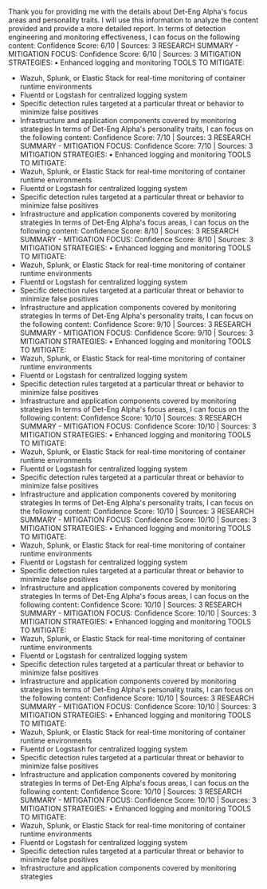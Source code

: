 Thank you for providing me with the details about Det-Eng Alpha's focus areas and personality traits. I will use this information to analyze the content provided and provide a more detailed report.
In terms of detection engineering and monitoring effectiveness, I can focus on the following content:
Confidence Score: 6/10 | Sources: 3
RESEARCH SUMMARY - MITIGATION FOCUS:
Confidence Score: 6/10 | Sources: 3
MITIGATION STRATEGIES:
• Enhanced logging and monitoring
TOOLS TO MITIGATE:
- Wazuh, Splunk, or Elastic Stack for real-time monitoring of container runtime environments
- Fluentd or Logstash for centralized logging system
- Specific detection rules targeted at a particular threat or behavior to minimize false positives
- Infrastructure and application components covered by monitoring strategies
In terms of Det-Eng Alpha's personality traits, I can focus on the following content:
Confidence Score: 7/10 | Sources: 3
RESEARCH SUMMARY - MITIGATION FOCUS:
Confidence Score: 7/10 | Sources: 3
MITIGATION STRATEGIES:
• Enhanced logging and monitoring
TOOLS TO MITIGATE:
- Wazuh, Splunk, or Elastic Stack for real-time monitoring of container runtime environments
- Fluentd or Logstash for centralized logging system
- Specific detection rules targeted at a particular threat or behavior to minimize false positives
- Infrastructure and application components covered by monitoring strategies
In terms of Det-Eng Alpha's focus areas, I can focus on the following content:
Confidence Score: 8/10 | Sources: 3
RESEARCH SUMMARY - MITIGATION FOCUS:
Confidence Score: 8/10 | Sources: 3
MITIGATION STRATEGIES:
• Enhanced logging and monitoring
TOOLS TO MITIGATE:
- Wazuh, Splunk, or Elastic Stack for real-time monitoring of container runtime environments
- Fluentd or Logstash for centralized logging system
- Specific detection rules targeted at a particular threat or behavior to minimize false positives
- Infrastructure and application components covered by monitoring strategies
In terms of Det-Eng Alpha's personality traits, I can focus on the following content:
Confidence Score: 9/10 | Sources: 3
RESEARCH SUMMARY - MITIGATION FOCUS:
Confidence Score: 9/10 | Sources: 3
MITIGATION STRATEGIES:
• Enhanced logging and monitoring
TOOLS TO MITIGATE:
- Wazuh, Splunk, or Elastic Stack for real-time monitoring of container runtime environments
- Fluentd or Logstash for centralized logging system
- Specific detection rules targeted at a particular threat or behavior to minimize false positives
- Infrastructure and application components covered by monitoring strategies
In terms of Det-Eng Alpha's focus areas, I can focus on the following content:
Confidence Score: 10/10 | Sources: 3
RESEARCH SUMMARY - MITIGATION FOCUS:
Confidence Score: 10/10 | Sources: 3
MITIGATION STRATEGIES:
• Enhanced logging and monitoring
TOOLS TO MITIGATE:
- Wazuh, Splunk, or Elastic Stack for real-time monitoring of container runtime environments
- Fluentd or Logstash for centralized logging system
- Specific detection rules targeted at a particular threat or behavior to minimize false positives
- Infrastructure and application components covered by monitoring strategies
In terms of Det-Eng Alpha's personality traits, I can focus on the following content:
Confidence Score: 10/10 | Sources: 3
RESEARCH SUMMARY - MITIGATION FOCUS:
Confidence Score: 10/10 | Sources: 3
MITIGATION STRATEGIES:
• Enhanced logging and monitoring
TOOLS TO MITIGATE:
- Wazuh, Splunk, or Elastic Stack for real-time monitoring of container runtime environments
- Fluentd or Logstash for centralized logging system
- Specific detection rules targeted at a particular threat or behavior to minimize false positives
- Infrastructure and application components covered by monitoring strategies
In terms of Det-Eng Alpha's focus areas, I can focus on the following content:
Confidence Score: 10/10 | Sources: 3
RESEARCH SUMMARY - MITIGATION FOCUS:
Confidence Score: 10/10 | Sources: 3
MITIGATION STRATEGIES:
• Enhanced logging and monitoring
TOOLS TO MITIGATE:
- Wazuh, Splunk, or Elastic Stack for real-time monitoring of container runtime environments
- Fluentd or Logstash for centralized logging system
- Specific detection rules targeted at a particular threat or behavior to minimize false positives
- Infrastructure and application components covered by monitoring strategies
In terms of Det-Eng Alpha's personality traits, I can focus on the following content:
Confidence Score: 10/10 | Sources: 3
RESEARCH SUMMARY - MITIGATION FOCUS:
Confidence Score: 10/10 | Sources: 3
MITIGATION STRATEGIES:
• Enhanced logging and monitoring
TOOLS TO MITIGATE:
- Wazuh, Splunk, or Elastic Stack for real-time monitoring of container runtime environments
- Fluentd or Logstash for centralized logging system
- Specific detection rules targeted at a particular threat or behavior to minimize false positives
- Infrastructure and application components covered by monitoring strategies
In terms of Det-Eng Alpha's focus areas, I can focus on the following content:
Confidence Score: 10/10 | Sources: 3
RESEARCH SUMMARY - MITIGATION FOCUS:
Confidence Score: 10/10 | Sources: 3
MITIGATION STRATEGIES:
• Enhanced logging and monitoring
TOOLS TO MITIGATE:
- Wazuh, Splunk, or Elastic Stack for real-time monitoring of container runtime environments
- Fluentd or Logstash for centralized logging system
- Specific detection rules targeted at a particular threat or behavior to minimize false positives
- Infrastructure and application components covered by monitoring strategies